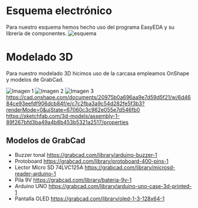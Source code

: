 # Esquema electrónico
Para nuestro esquema hemos hecho uso del programa EasyEDA y su librería de componentes. 
![esquema](https://github.com/leomachiavello/FundBio2024-2/blob/main/Im%C3%A1genes/Schematic_FUNBIO_2024-10-08.png?raw=true)
# Modelado 3D
Para nuestro modelado 3D hicimos uso de la carcasa empleamos OnShape y modelos de GrabCad.

![Imagen 1](https://github.com/user-attachments/assets/13a6c190-8ccb-4dca-b2c8-f146b4da622a)
![Imagen 2](https://github.com/user-attachments/assets/2a9c270b-cbb9-4634-9475-2177bd1949dc)
![Imagen 3](https://github.com/user-attachments/assets/40311d2c-16ec-4873-a531-25101af58c9c)
https://cad.onshape.com/documents/20975b0a696aa9e7d59d5f21/w/6d4684ce93eefdf906dcb84f/e/c7c2fba3a9c54d282fe5f3b3?renderMode=0&uiState=67060c3c962e055e7d546fb0
https://sketchfab.com/3d-models/assembly-1-89f267bfd3ba49a4b8b453b5321a2517/properties


## Modelos de GrabCad
- Buzzer tonal https://grabcad.com/library/arduino-buzzer-1
- Protoboard https://grabcad.com/library/protoboard-400-pins-1
- Lector Micro SD 74LVC125A https://grabcad.com/library/microsd-reader-arduino-1
- Pila 9V https://grabcad.com/library/bateria-9v-1
- Arduino UNO https://grabcad.com/library/arduino-uno-case-3d-printed-1
- Pantalla OLED https://grabcad.com/library/oled-1-3-128x64-1
